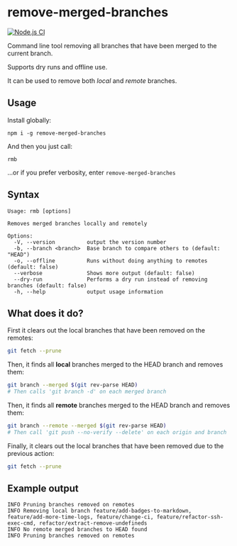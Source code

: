 # remove-merged-branches

[![Node.js CI](https://github.com/svandriel/remove-merged-branches/actions/workflows/node.js.yml/badge.svg?branch=master)](https://github.com/svandriel/remove-merged-branches/actions/workflows/node.js.yml)

Command line tool removing all branches that have been merged to the current branch.

Supports dry runs and offline use.

It can be used to remove both _local_ and _remote_ branches.

## Usage

Install globally:

```
npm i -g remove-merged-branches
```

And then you just call:

```
rmb
```

...or if you prefer verbosity, enter `remove-merged-branches`

## Syntax

```
Usage: rmb [options]

Removes merged branches locally and remotely

Options:
  -V, --version          output the version number
  -b, --branch <branch>  Base branch to compare others to (default: "HEAD")
  -o, --offline          Runs without doing anything to remotes (default: false)
  --verbose              Shows more output (default: false)
  --dry-run              Performs a dry run instead of removing branches (default: false)
  -h, --help             output usage information
```

## What does it do?

First it clears out the local branches that have been removed on the remotes:

```bash
git fetch --prune
```

Then, it finds all **local** branches merged to the HEAD branch and removes them:

```bash
git branch --merged $(git rev-parse HEAD)
# Then calls 'git branch -d' on each merged branch
```

Then, it finds all **remote** branches merged to the HEAD branch and removes them:

```bash
git branch --remote --merged $(git rev-parse HEAD)
# Then call 'git push --no-verify --delete' on each origin and branch
```

Finally, it clears out the local branches that have been removed due to the previous action:

```bash
git fetch --prune
```

## Example output

```
INFO Pruning branches removed on remotes
INFO Removing local branch feature/add-badges-to-markdown, feature/add-more-time-logs, feature/change-ci, feature/refactor-ssh-exec-cmd, refactor/extract-remove-undefineds
INFO No remote merged branches to HEAD found
INFO Pruning branches removed on remotes
```
